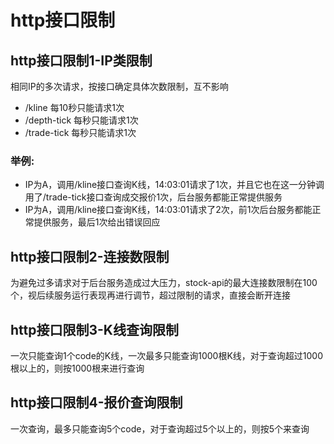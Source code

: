 # http接口限制

## http接口限制1-IP类限制
相同IP的多次请求，按接口确定具体次数限制，互不影响

- /kline 每10秒只能请求1次
- /depth-tick 每秒只能请求1次
- /trade-tick 每秒只能请求1次
### 举例:
- IP为A，调用/kline接口查询K线，14:03:01请求了1次，并且它也在这一分钟调用了/trade-tick接口查询成交报价1次，后台服务都能正常提供服务
- IP为A，调用/kline接口查询K线，14:03:01请求了2次，前1次后台服务都能正常提供服务，最后1次给出错误回应

## http接口限制2-连接数限制
为避免过多请求对于后台服务造成过大压力，stock-api的最大连接数限制在100个，视后续服务运行表现再进行调节，超过限制的请求，直接会断开连接

## http接口限制3-K线查询限制
一次只能查询1个code的K线，一次最多只能查询1000根K线，对于查询超过1000根以上的，则按1000根来进行查询

## http接口限制4-报价查询限制
一次查询，最多只能查询5个code，对于查询超过5个以上的，则按5个来查询